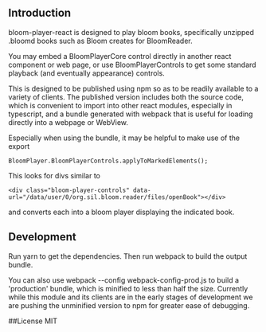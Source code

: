 ## Introduction
bloom-player-react is designed to play bloom books, specifically unzipped .bloomd books such as Bloom creates for BloomReader.

You may embed a BloomPlayerCore control directly in another react component or web page, or use BloomPlayerControls to get some standard playback (and eventually appearance) controls.

This is designed to be published using npm so as to be readily available to a variety of clients. The published version includes both the source code, which is convenient to import into other react modules, especially in typescript, and a bundle generated with webpack that is useful for loading directly into a webpage or WebView.

Especially when using the bundle, it may be helpful to make use of the export 

    BloomPlayer.BloomPlayerControls.applyToMarkedElements();

This looks for divs similar to

    <div class="bloom-player-controls" data-url="/data/user/0/org.sil.bloom.reader/files/openBook"></div>

and converts each into a bloom player displaying the indicated book.

## Development

Run yarn to get the dependencies.
Then run webpack to build the output bundle.

You can also use webpack --config webpack-config-prod.js to build a 'production' bundle, which is minified to less than half the size. Currently while this module and its clients are in the early stages of development we are pushing the unminified version to npm for greater ease of debugging.

##License
MIT

